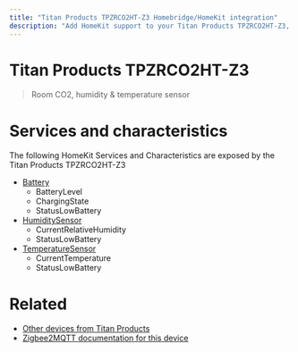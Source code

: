 ```yaml
---
title: "Titan Products TPZRCO2HT-Z3 Homebridge/HomeKit integration"
description: "Add HomeKit support to your Titan Products TPZRCO2HT-Z3, using Homebridge, Zigbee2MQTT and homebridge-z2m."
---
```

<!---
This file has been GENERATED using src/docgen/docgen.ts
DO NOT EDIT THIS FILE MANUALLY!
-->
# Titan Products TPZRCO2HT-Z3
> Room CO2, humidity & temperature sensor


# Services and characteristics
The following HomeKit Services and Characteristics are exposed by
the Titan Products TPZRCO2HT-Z3

* [Battery](../../battery.md)
  * BatteryLevel
  * ChargingState
  * StatusLowBattery
* [HumiditySensor](../../sensors.md)
  * CurrentRelativeHumidity
  * StatusLowBattery
* [TemperatureSensor](../../sensors.md)
  * CurrentTemperature
  * StatusLowBattery


# Related
* [Other devices from Titan Products](../index.md#titan_products)
* [Zigbee2MQTT documentation for this device](https://www.zigbee2mqtt.io/devices/TPZRCO2HT-Z3.html)